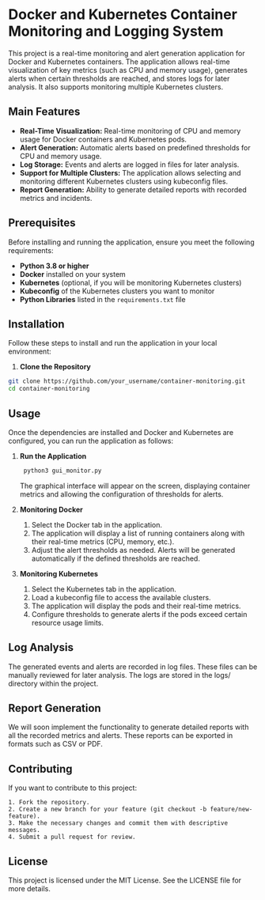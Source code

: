 # Docker and Kubernetes Container Monitoring and Logging System

This project is a real-time monitoring and alert generation application for Docker and Kubernetes containers. The application allows real-time visualization of key metrics (such as CPU and memory usage), generates alerts when certain thresholds are reached, and stores logs for later analysis. It also supports monitoring multiple Kubernetes clusters.

## Main Features

- **Real-Time Visualization:** Real-time monitoring of CPU and memory usage for Docker containers and Kubernetes pods.
- **Alert Generation:** Automatic alerts based on predefined thresholds for CPU and memory usage.
- **Log Storage:** Events and alerts are logged in files for later analysis.
- **Support for Multiple Clusters:** The application allows selecting and monitoring different Kubernetes clusters using kubeconfig files.
- **Report Generation:** Ability to generate detailed reports with recorded metrics and incidents.

## Prerequisites

Before installing and running the application, ensure you meet the following requirements:

- **Python 3.8 or higher**
- **Docker** installed on your system
- **Kubernetes** (optional, if you will be monitoring Kubernetes clusters)
- **Kubeconfig** of the Kubernetes clusters you want to monitor
- **Python Libraries** listed in the `requirements.txt` file

## Installation

Follow these steps to install and run the application in your local environment:

1. **Clone the Repository**

```bash
git clone https://github.com/your_username/container-monitoring.git
cd container-monitoring

   ```


## Usage
Once the dependencies are installed and Docker and Kubernetes are configured, you can run the application as follows:
 
1. **Run the Application**
    ```bash
     python3 gui_monitor.py
    ```
   The graphical interface will appear on the screen, displaying container metrics and allowing the configuration of thresholds for alerts.

2. **Monitoring Docker**
    1. Select the Docker tab in the application.
    2. The application will display a list of running containers along with their real-time metrics (CPU, memory, etc.).
    3. Adjust the alert thresholds as needed. Alerts will be generated automatically if the defined thresholds are reached.


2.  **Monitoring Kubernetes**
    1. Select the Kubernetes tab in the application.
    2. Load a kubeconfig file to access the available clusters.
    3. The application will display the pods and their real-time metrics.
    4. Configure thresholds to generate alerts if the pods exceed certain resource usage limits.

## Log Analysis
The generated events and alerts are recorded in log files. These files can be manually reviewed for later analysis. The logs are stored in the logs/ directory within the project.


## Report Generation
We will soon implement the functionality to generate detailed reports with all the recorded metrics and alerts. These reports can be exported in formats such as CSV or PDF.


## Contributing

If you want to contribute to this project:
    
    1. Fork the repository.
    2. Create a new branch for your feature (git checkout -b feature/new-feature).
    3. Make the necessary changes and commit them with descriptive messages.
    4. Submit a pull request for review.

## License
This project is licensed under the MIT License. See the LICENSE file for more details.
